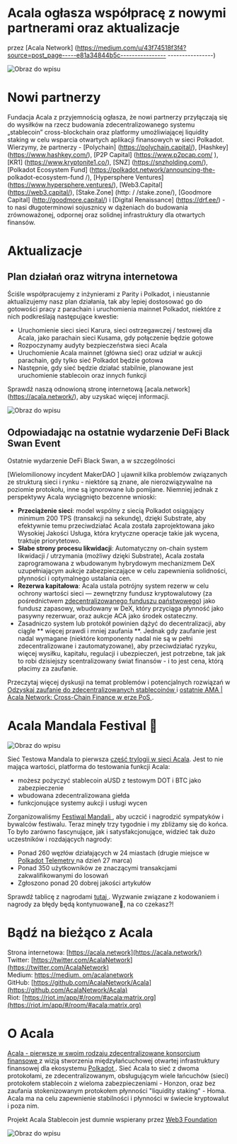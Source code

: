 # Acala ogłasza współpracę z nowymi partnerami oraz aktualizacje

przez \[Acala Network\] (https://medium.com/u/43f74518f3f4?source=post_page-----e81a34844b5c---------------- ----------------)

![Obraz do wpisu](https://miro.medium.com/max/1690/0*ffsizR7cemoNYcIC.gif)

# Nowi partnerzy

Fundacja Acala z przyjemnością ogłasza, że nowi partnerzy przyłączają się do wysiłków na rzecz budowania zdecentralizowanego systemu „stablecoin” cross-blockchain oraz platformy umożliwiającej liquidity staking w celu wsparcia otwartych aplikacji finansowych w sieci Polkadot. Wierzymy, że partnerzy - \[Polychain\] (https://polychain.capital/), \[Hashkey\] (https://www.hashkey.com/), \[P2P Capital\] (https://www.p2pcap.com/ ), \[KR1\] (https://www.kryptonite1.co/), \[SNZ\] (https://snzholding.com/), \[Polkadot Ecosystem Fund\] (https://polkadot.network/announcing-the- polkadot-ecosystem-fund /), \[Hypersphere Ventures\] (https://www.hypersphere.ventures/), \[Web3.Capital\] (https://web3.capital/), \[Stake.Zone\] (http: / /stake.zone/), \[Goodmore Capital\] (http://goodmore.capital/) i \[Digital Renaissance\] (https://drf.ee/) - to nasi długoterminowi sojusznicy w dążeniach do budowania zrównoważonej, odpornej oraz solidnej infrastruktury dla otwartych finansów.

# Aktualizacje

## Plan działań oraz witryna internetowa

Ściśle współpracujemy z inżynierami z Parity i Polkadot, i nieustannie aktualizujemy nasz plan działania, tak aby lepiej dostosować go do gotowości pracy z parachain i uruchomienia mainnet Polkadot, niektóre z nich podkreślają następujące kwestie:

- Uruchomienie sieci sieci Karura, sieci ostrzegawczej / testowej dla Acala, jako parachain sieci Kusama, gdy połączenie będzie gotowe
- Rozpoczynamy audyty bezpieczeństwa sieci Acala
- Uruchomienie Acala mainnet (główna sieć) oraz udział w aukcji parachain, gdy tylko sieć Polkadot będzie gotowa
- Następnie, gdy sieć będzie działać stabilnie, planowane jest uruchomienie stablecoin oraz innych funkcji

Sprawdź naszą odnowioną stronę internetową \[acala.network\] (https://acala.network/), aby uzyskać więcej informacji.

![Obraz do wpisu](https://miro.medium.com/max/2800/0*cfF4u6DYuXgCRRWi.jpg)

## Odpowiadając na ostatnie wydarzenie DeFi Black Swan Event

Ostatnie wydarzenie DeFi Black Swan, a w szczególności

 [Wielomilionowy incydent MakerDAO ] ujawnił kilka problemów związanych ze strukturą sieci i rynku - niektóre są znane, ale nierozwiązywalne na poziomie protokołu, inne są ignorowane lub pomijane. Niemniej jednak z perspektywy Acala wyciągnięto bezcenne wnioski:</p> 

- **Przeciążenie sieci**: model wspólny z siecią Polkadot osiągający minimum 200 TPS (transakcji na sekundę), dzięki Substrate, aby efektywnie temu przeciwdziałać Acala została zaprojektowana jako Wysokiej Jakości Usługa, która krytyczne operacje takie jak wycena, traktuje priorytetowo.
- **Słabe strony procesu likwidacji**: Automatyczny on-chain system likwidacji / utrzymania (możliwy dzięki Substrate), Acala została zaprogramowana z wbudowanym hybrydowym mechanizmem DeX uzupełniającym aukcje zabezpieczające w celu zapewnienia solidności, płynności i optymalnego ustalania cen.
- **Rezerwa kapitałowa**: Acala ustala potrójny system rezerw w celu ochrony wartości sieci — zewnętrzny fundusz kryptowalutowy (za pośrednictwem [zdecentralizowanego funduszu państwowego](https://github.com/AcalaNetwork/Acala-white-paper/blob/master/Building_a_Decentralized_Sovereign_Wealth_Fund.pdf)) jako fundusz zapasowy, wbudowany w DeX, który przyciąga płynność jako pasywny rezerwuar, oraz aukcje ACA jako środek ostateczny.
- Zasadniczo system lub protokół powinien dążyć do decentralizacji, aby ciągle ** więcej prawdi i mniej zaufania **. Jednak gdy zaufanie jest nadal wymagane (niektóre komponenty nadal nie są w pełni zdecentralizowane i zautomatyzowane), aby przeciwdziałać ryzyku, więcej wysiłku, kapitału, regulacji i ubezpieczeń, jest potrzebne, tak jak to robi dzisiejszy scentralizowany świat finansów - i to jest cena, którą płacimy za zaufanie.

Przeczytaj więcej dyskusji na temat problemów i potencjalnych rozwiązań w [ Odzyskaj zaufanie do zdecentralizowanych stablecoinów ](https://medium.com/acalanetwork/regaining-confidence-in-decentralized-stablecoins-bd98ba8e3c83) i [ ostatnie AMA | Acala Network: Cross-Chain Finance w erze PoS ](https://polkabase.com/blog/1217).



# Acala Mandala Festival 🎉

![Obraz do wpisu](https://miro.medium.com/max/1198/1*8SoYawu6H1fqnlEWmo5xsg.gif)

Sieć Testowa Mandala to pierwsza [ część trylogii w sieci Acala](https://medium.com/acalanetwork/announcing-the-acala-mandala-testnet-proof-of-liveness-partners-and-ecosystem-projects-3863f02df946). Jest to nie mająca wartości, platforma do testowania funkcji Acala:

- możesz pożyczyć stablecoin aUSD z testowym DOT i BTC jako zabezpieczenie
- wbudowana zdecentralizowana giełda
- funkcjonujące systemy aukcji i usługi wycen

Zorganizowaliśmy [ Festiwal Mandali ](https://medium.com/acalanetwork/mandala-festival-prize-drops-3ae68df0dfa6), aby uczcić i nagrodzić sympatyków i bywalców festiwalu. Teraz minęły trzy tygodnie i my zbliżamy się do końca. To było zarówno fascynujące, jak i satysfakcjonujące, widzieć tak dużo uczestników i rozdających nagrody:

- Ponad 260 węzłów działających w 24 miastach (drugie miejsce w [ Polkadot Telemetry ](https://telemetry.polkadot.io/#list/Acala%20Mandala%20Testnet) na dzień 27 marca)
- Ponad 350 użytkowników ze znaczącymi transakcjami zakwalifikowanymi do losowań
- Zgłoszono ponad 20 dobrej jakości artykułów

Sprawdź tablicę z nagrodami [ tutaj ](https://github.com/AcalaNetwork/Acala/wiki/W.-Contribution-&-Rewards). Wyzwanie związane z kodowaniem i nagrody za błędy będą kontynuowane🚀, na co czekasz?!



# Bądź na bieżąco z Acala

Strona internetowa: [https://acala.network](https://acala.network/)  
Twitter: [https://twitter.com/AcalaNetwork](https://twitter.com/AcalaNetwork)  
Medium: [https://medium. om/acalanetwork](https://medium.com/acalanetwork)  
GitHub: [https://github.com/AcalaNetwork/Acala](https://github.com/AcalaNetwork/Acala)  
Riot: [https://riot.im/app/#/room/#acala:matrix.org](https://riot.im/app/#/room/#acala:matrix.org)



# O Acala

[ Acala - pierwsze w swoim rodzaju zdecentralizowane konsorcjum finansowe ](https://medium.com/acalanetwork/acala-powering-cross-blockchain-open-finance-applications-on-polkadot-abb6075a6edf) z wizją stworzenia międzyłańcuchowej otwartej infrastruktury finansowej dla ekosystemu [ Polkadot ](https://polkadot.network/). Sieć Acala to sieć z dwoma protokołami, ze zdecentralizowanym, obsługującym wiele łańcuchów (sieci) protokołem stablecoin z wieloma zabezpieczeniami - Honzon, oraz bez zaufania stokenizowanym protokołem płynności "liquidity staking" - Homa. Acala ma na celu zapewnienie stabilności i płynności w świecie kryptowalut i poza nim.

Projekt Acala Stablecoin jest dumnie wspierany przez [ Web3 Foundation ](https://web3.foundation/)

![Obraz do wpisu](https://miro.medium.com/max/1500/0*xDQHH-Y6U1avx7lm.jpg)
